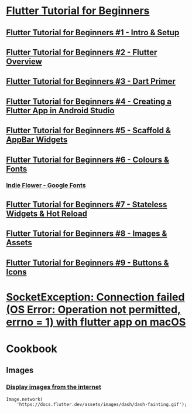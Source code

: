 # [Flutter Tutorial for Beginners](https://www.youtube.com/playlist?list=PL4cUxeGkcC9jLYyp2Aoh6hcWuxFDX6PBJ)
## [Flutter Tutorial for Beginners #1 - Intro & Setup](https://www.youtube.com/watch?v=1ukSR1GRtMU&list=PL4cUxeGkcC9jLYyp2Aoh6hcWuxFDX6PBJ&index=1)
## [Flutter Tutorial for Beginners #2 - Flutter Overview](https://www.youtube.com/watch?v=bKueYVtV0eA&list=PL4cUxeGkcC9jLYyp2Aoh6hcWuxFDX6PBJ&index=2)
## [Flutter Tutorial for Beginners #3 - Dart Primer](https://www.youtube.com/watch?v=FLQ-Vhw1NYQ&list=PL4cUxeGkcC9jLYyp2Aoh6hcWuxFDX6PBJ&index=3)
## [Flutter Tutorial for Beginners #4 - Creating a Flutter App in Android Studio](https://www.youtube.com/watch?v=TSIhiZ5jRB0&list=PL4cUxeGkcC9jLYyp2Aoh6hcWuxFDX6PBJ&index=4)
## [Flutter Tutorial for Beginners #5 - Scaffold & AppBar Widgets](https://www.youtube.com/watch?v=C5lpPjoivaw&list=PL4cUxeGkcC9jLYyp2Aoh6hcWuxFDX6PBJ&index=5)
## [Flutter Tutorial for Beginners #6 - Colours & Fonts](https://www.youtube.com/watch?v=km2P_KQJyO0&list=PL4cUxeGkcC9jLYyp2Aoh6hcWuxFDX6PBJ&index=6)
### [Indie Flower - Google Fonts](https://fonts.google.com/specimen/Indie+Flower?preview.text=ooohbaby&preview.text_type=custom&query=indie)
## [Flutter Tutorial for Beginners #7 - Stateless Widgets & Hot Reload](https://www.youtube.com/watch?v=zwPBMg3SHVU&list=PL4cUxeGkcC9jLYyp2Aoh6hcWuxFDX6PBJ&index=7)
## [Flutter Tutorial for Beginners #8 - Images & Assets](https://www.youtube.com/watch?v=Hxh6nNHSUjo&list=PL4cUxeGkcC9jLYyp2Aoh6hcWuxFDX6PBJ&index=9)
## [Flutter Tutorial for Beginners #9 - Buttons & Icons](https://www.youtube.com/watch?v=ABmqtI7ec7E&list=PL4cUxeGkcC9jLYyp2Aoh6hcWuxFDX6PBJ&index=9)

# [SocketException: Connection failed (OS Error: Operation not permitted, errno = 1) with flutter app on macOS](https://stackoverflow.com/questions/65458903/socketexception-connection-failed-os-error-operation-not-permitted-errno-1)
# Cookbook
## Images
### [Display images from the internet](https://docs.flutter.dev/cookbook/images/network-image)
```
Image.network(
    'https://docs.flutter.dev/assets/images/dash/dash-fainting.gif');
```
